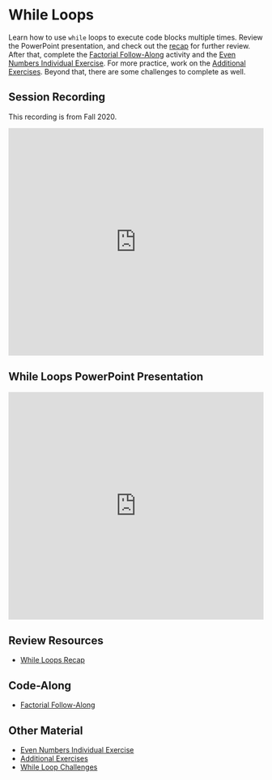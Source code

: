 # While Loops
Learn how to use `while` loops to execute code blocks multiple times. Review the PowerPoint presentation, and check out the [recap](WhileLoopRecap.md) for further review. After that, complete the [Factorial Follow-Along](FactorialFollowAlong.md) activity and the [Even Numbers Individual Exercise](EvenNumbersIndividualExercise.md). For more practice, work on the [Additional Exercises](WhileLoopBasicExercises.md). Beyond that, there are some challenges to complete as well.

## Session Recording
This recording is from Fall 2020.

<iframe width="100%" height="450px" src="https://www.youtube.com/embed/Ft8Lr3EaB8g" frameborder="0" allow="accelerometer; autoplay; clipboard-write; encrypted-media; gyroscope; picture-in-picture" allowfullscreen></iframe>

## While Loops PowerPoint Presentation
<iframe src='https://view.officeapps.live.com/op/embed.aspx?src=https://hylandtechclub.com/cs-101/WhileLoops/WhileLoops.pptx' width='100%' height='450px' frameborder='0'></iframe>

## Review Resources
- [While Loops Recap](WhileLoopRecap.md)

## Code-Along
- [Factorial Follow-Along](FactorialFollowAlong.md)  

## Other Material
- [Even Numbers Individual Exercise](EvenNumbersIndividualExercise.md)
- [Additional Exercises](WhileLoopBasicExercises.md)
- [While Loop Challenges](WhileLoopChallenges.md)